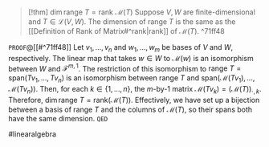 >[!thm] $\dim \text{range } T = \text{rank }\mathcal{M}(T)$
>Suppose $V,W$ are finite-dimensional and $T \in \mathcal{L}(V,W)$. The dimension of $\text{range } T$ is the same as the [[Definition of Rank of Matrix#^rank|rank]] of $\mathcal{M}(T)$. ^71ff48

`PROOF`@[[#^71ff48]]
Let $v_{1},\dots,v_{n}$ and $w_{1},\dots,w_{m}$ be bases of $V$ and $W$, respectively. The linear map that takes $w \in W$ to $\mathcal{M}(w)$ is an isomorphism between $W$ and $\mathcal{F}^{m,1}$. The restriction of this isomorphism to $\text{range } T = \text{span}(Tv_{1},\dots,Tv_{n})$ is an isomorphism between $\text{range } T$ and $\text{span}(\mathcal{M}(Tv_{1}),\dots,\mathcal{M}(Tv_{n}))$. Then, for each $k \in \{1,\dots,n\}$, the $m$-by-1 matrix $\mathcal{M}(Tv_{k}) = (\mathcal{M}(T))_{\cdot,k}$. Therefore, $\dim \text{range } T = \text{rank}(\mathcal{M}(T))$. Effectively, we have set up a bijection between a basis of $\text{range } T$ and the columns of $\mathcal{M}(T)$, so their spans both have the same dimension.
`QED`

#linearalgebra